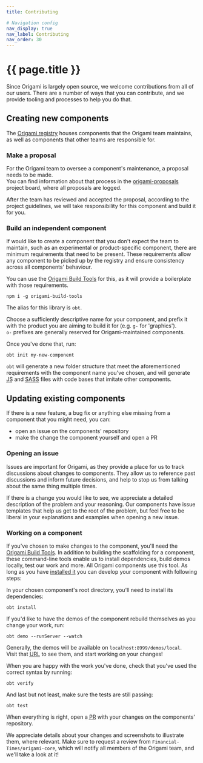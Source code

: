 ```yaml
---
title: Contributing

# Navigation config
nav_display: true
nav_label: Contributing
nav_order: 30
---
```


# {{ page.title }}

Since Origami is largely open source, we welcome contributions from all of our users. There are a number of ways that you can contribute, and we provide tooling and processes to help you do that.

## Creating new components

The <a href="https://registry.origami.ft.com/components/" class="o-typography-link--external" target="_blank" rel="noopener">Origami registry</a> houses components that the Origami team maintains, as well as components that other teams are responsible for.

### Make a proposal
For the Origami team to oversee a component's maintenance, a proposal needs to be made.  
You can find information about that process in the <a href="https://github.com/Financial-Times/origami-proposals/blob/master/.github/CONTRIBUTING.md" class="o-typography-link--external" target="_blank" rel="noopener">origami-proposals</a> project board, where all proposals are logged.

After the team has reviewed and accepted the proposal, according to the project guidelines, we will take responsibility for this component and build it for you.

### Build an independent component
If would like to create a component that you don't expect the team to maintain, such as an experimental or product-specific component, there are minimum requirements that need to be present. These requirements allow any component to be picked up by the registry and ensure consistency across all components' behaviour.

You can use the <a href="https://www.npmjs.com/package/origami-build-tools" class="o-typography-link--external" target="_blank" rel="noopener">Origami Build Tools</a> for this, as it will provide a boilerplate with those requirements.

```
npm i -g origami-build-tools
```
The alias for this library is `obt`.

Choose a sufficiently descriptive name for your component, and prefix it with the product you are aiming to build it for (e.g. `g-` for 'graphics').  
`o-` prefixes are generally reserved for Origami-maintained components.

Once you've done that, run:

`obt init my-new-component`

`obt` will generate a new folder structure that meet the aforementioned requirements with the component name you've chosen, and will generate <abbr title="JavaScript">JS</abbr> and <abbr title="Syntactically Awesome Stylesheets">SASS</abbr> files with code bases that imitate other components.

## Updating existing components

If there is a new feature, a bug fix or anything else missing from a component that you might need, you can:

- open an issue on the components' repository
- make the change the component yourself and open a PR

### Opening an issue

Issues are important for Origami, as they provide a place for us to track discussions about changes to components. They allow us to reference past discussions and inform future decisions, and help to stop us from talking about the same thing multiple times.

If there is a change you would like to see, we appreciate a detailed description of the problem and your reasoning. Our components have issue templates that help us get to the root of the problem, but feel free to be liberal in your explanations and examples when opening a new issue.

### Working on a component

If you've chosen to make changes to the component, you'll need the [Origami Build Tools](#build-an-independent-component). In addition to building the scaffolding for a component, these command-line tools enable us to install dependencies, build demos locally, test our work and more. All Origami components use this tool. As long as you have [installed it](#build-an-independent-component) you can develop your component with following steps:

In your chosen component's root directory, you'll need to install its dependencies:
```
obt install
```

If you'd like to have the demos of the component rebuild themselves as you change your work, run:

```
obt demo --runServer --watch
```

Generally, the demos will be available on `localhost:8999/demos/local`.  
Visit that <abbr title="Uniform Resource Locator">URL</abbr> to see them, and start working on your changes!

When you are happy with the work you've done, check that you've used the correct syntax by running:

```
obt verify
```

And last but not least, make sure the tests are still passing:

```
obt test
```

When everything is right, open a <abbr title="Pull request">PR</abbr> with your changes on the components' repository.

We appreciate details about your changes and screenshots to illustrate them, where relevant. Make sure to request a review from `Financial-Times/origami-core`, which will notify all members of the Origami team, and we'll take a look at it!
